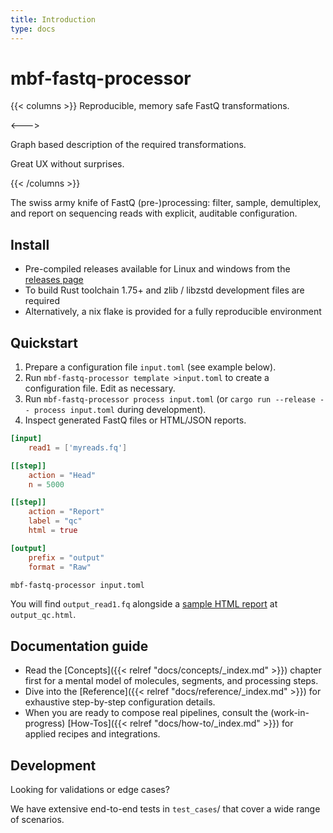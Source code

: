 ```yaml
---
title: Introduction
type: docs
---
```


# mbf-fastq-processor

{{< columns >}}
Reproducible, memory safe FastQ transformations.

<--->

Graph based description of the required transformations.

Great UX without surprises.



{{< /columns >}}

The swiss army knife of FastQ (pre-)processing: filter, sample, demultiplex, and report on sequencing reads with explicit, auditable configuration.

## Install

- Pre-compiled releases available for Linux and windows from the [releases page](https://github.com/TyberiusPrime/mbf-fastq-processor/releases)
- To build Rust toolchain 1.75+ and zlib / libzstd development files are required
- Alternatively, a nix flake is provided for a fully reproducible environment

## Quickstart

1. Prepare a configuration file `input.toml` (see example below).
2. Run `mbf-fastq-processor template >input.toml` to create a configuration file. 
   Edit as necessary.
3. Run `mbf-fastq-processor process input.toml` (or `cargo run --release -- process input.toml` during development).
3. Inspect generated FastQ files or HTML/JSON reports.

```toml
[input]
    read1 = ['myreads.fq']

[[step]]
    action = "Head"
    n = 5000

[[step]]
    action = "Report"
    label = "qc"
    html = true

[output]
    prefix = "output"
    format = "Raw"
```

```bash
mbf-fastq-processor input.toml
```

You will find `output_read1.fq` alongside a [sample HTML report](html/example_report.html) at `output_qc.html`.

## Documentation guide

- Read the [Concepts]({{< relref "docs/concepts/_index.md" >}}) chapter first for a mental model of molecules, segments, and processing steps.
- Dive into the [Reference]({{< relref "docs/reference/_index.md" >}}) for exhaustive step-by-step configuration details.
- When you are ready to compose real pipelines, consult the (work-in-progress) [How-Tos]({{< relref "docs/how-to/_index.md" >}}) for applied recipes and integrations.


## Development

Looking for validations or edge cases? 

We have extensive end-to-end tests in `test_cases`/ that cover a wide range of scenarios.

